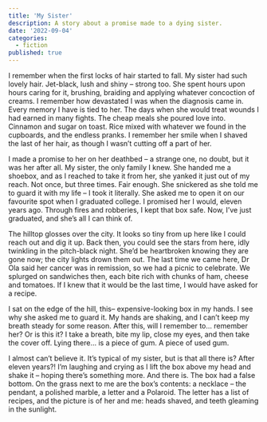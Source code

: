 ```yaml
---
title: 'My Sister'
description: A story about a promise made to a dying sister.
date: '2022-09-04'
categories:
  - fiction
published: true
---
```


I remember when the first locks of hair started to fall. My sister had such lovely hair. Jet-black, lush and shiny – strong too. She spent hours upon hours caring for it, brushing, braiding and applying whatever concoction of creams. I remember how devastated I was when the diagnosis came in. Every memory I have is tied to her. The days when she would treat wounds I had earned in many fights. The cheap meals she poured love into. Cinnamon and sugar on toast. Rice mixed with whatever we found in the cupboards, and the endless pranks. I remember her smile when I shaved the last of her hair, as though I wasn’t cutting off a part of her.

I made a promise to her on her deathbed – a strange one, no doubt, but it was her after all. My sister, the only family I knew. She handed me a shoebox, and as I reached to take it from her, she yanked it just out of my reach. Not once, but three times. Fair enough. She snickered as she told me to guard it with my life – I took it literally. She asked me to open it on our favourite spot when I graduated college. I promised her I would, eleven years ago. Through fires and robberies, I kept that box safe. Now, I’ve just graduated, and she’s all I can think of.

The hilltop glosses over the city. It looks so tiny from up here like I could reach out and dig it up. Back then, you could see the stars from here, idly twinkling in the pitch-black night. She’d be heartbroken knowing they are gone now; the city lights drown them out. The last time we came here, Dr Ola said her cancer was in remission, so we had a picnic to celebrate. We splurged on sandwiches then, each bite rich with chunks of ham, cheese and tomatoes. If I knew that it would be the last time, I would have asked for a recipe.

I sat on the edge of the hill, this– expensive-looking box in my hands. I see why she asked me to guard it. My hands are shaking, and I can’t keep my breath steady for some reason. After this, will I remember to… remember her? Or is this it? I take a breath, bite my lip, close my eyes, and then take the cover off. Lying there… is a piece of gum. A piece of used gum.

I almost can’t believe it. It’s typical of my sister, but is that all there is? After eleven years?! I’m laughing and crying as I lift the box above my head and shake it – hoping there’s something more. And there is. The box had a false bottom. On the grass next to me are the box’s contents: a necklace – the pendant, a polished marble, a letter and a Polaroid. The letter has a list of recipes, and the picture is of her and me: heads shaved, and teeth gleaming in the sunlight.
